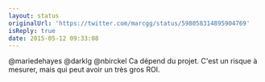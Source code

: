 ```yaml
---
layout: status
originalUrl: 'https://twitter.com/marcgg/status/598058314895904769'
isReply: true
date: 2015-05-12 09:33:08
---
```


@mariedehayes @darklg @nbirckel Ca dépend du projet. C'est un risque à mesurer, mais qui peut avoir un très gros ROI.
